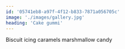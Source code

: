 ```yaml
---
id: '05741eb8-a97f-4f12-b833-7871a056705c'
image: './images/gallery.jpg'
heading: 'Cake gummi'
---
```


Biscuit icing caramels marshmallow candy
